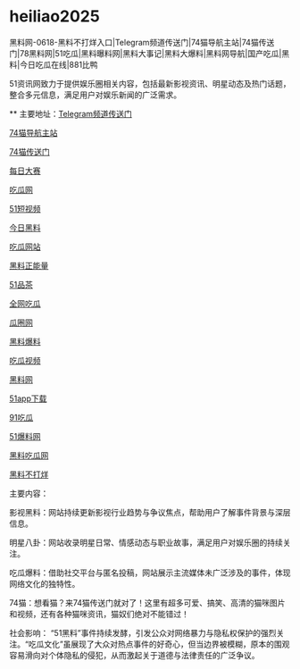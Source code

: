 # heiliao2025
黑料网-0618-黑料不打烊入口|Telegram频道传送门|74猫导航主站|74猫传送门|78黑料网|51吃瓜|黑料曝料网|黑料大事记|黑料大爆料|黑料网导航|国产吃瓜|黑料|今日吃瓜在线|881比鸭

51资讯网致力于提供娱乐圈相关内容，包括最新影视资讯、明星动态及热门话题，整合多元信息，满足用户对娱乐新闻的广泛需求。

** 主要地址：<a href="https://74mao.com/">Telegram频道传送门</a>

<a href="https://74mao.com/">74猫导航主站</a>

<a href="https://74mao.com/">74猫传送门</a>

<a href="https://pc1-26.pages.dev/">每日大赛</a>

<a href="https://cg1-39.pages.dev/">吃瓜网</a>

<a href="https://pc2-25.pages.dev/">51短视频</a>

<a href="https://pc10-24.pages.dev/">今日黑料</a>

<a href="https://cg1-27.pages.dev/">吃瓜网站</a>

<a href="https://cg8-12.pages.dev/">黑料正能量</a>

<a href="https://pc8-34.pages.dev/">51品茶</a>

<a href="https://cg4-21.pages.dev/">全网吃瓜</a>

<a href="https://cg6-21.pages.dev/">瓜圈网</a>

<a href="https://cg5-24.pages.dev/">黑料爆料</a>

<a href="https://cg9-07.pages.dev/">吃瓜视频</a>

<a href="https://heiliaowangjin.pages.dev/">黑料网</a>

<a href="https://xiazaianzhuang.pages.dev/">51app下载</a>

<a href="https://91chiguazhongxin.pages.dev/">91吃瓜</a>

<a href="https://jinrichigua01.pages.dev/">51爆料网</a>

<a href="https://chiguaqunzhongde.pages.dev/">黑料吃瓜网</a>

<a href="https://heiliaobudayang01.pages.dev/">黑料不打烊</a>

主要内容：

影视黑料：网站持续更新影视行业趋势与争议焦点，帮助用户了解事件背景与深层信息。

明星八卦：网站收录明星日常、情感动态与职业故事，满足用户对娱乐圈的持续关注。

吃瓜爆料：借助社交平台与匿名投稿，网站展示主流媒体未广泛涉及的事件，体现网络文化的独特性。

74猫：想看猫？来74猫传送门就对了！这里有超多可爱、搞笑、高清的猫咪图片和视频，还有各种猫咪资讯，猫奴们绝对不能错过！

社会影响：
“51黑料”事件持续发酵，引发公众对网络暴力与隐私权保护的强烈关注。“吃瓜文化”虽展现了大众对热点事件的好奇心，但当边界被模糊，原本的围观容易滑向对个体隐私的侵犯，从而激起关于道德与法律责任的广泛争议。
